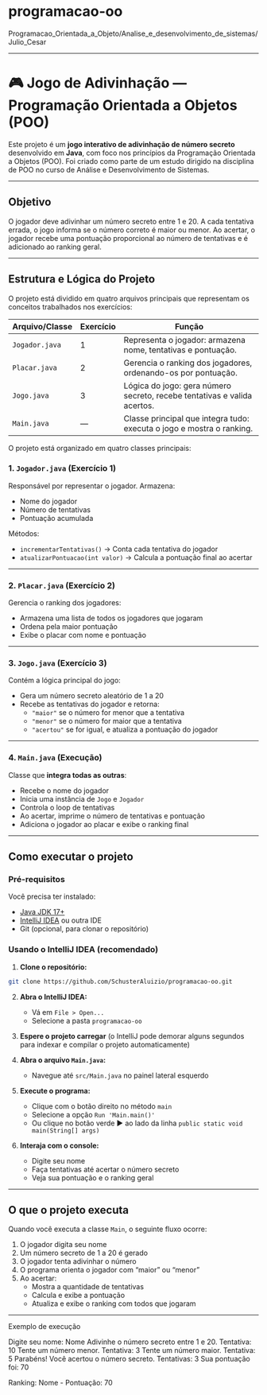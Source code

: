 # programacao-oo

Programacao_Orientada_a_Objeto/Analise_e_desenvolvimento_de_sistemas/Julio_Cesar
 
 ---
 
 # 🎮 Jogo de Adivinhação — Programação Orientada a Objetos (POO)
 
 Este projeto é um **jogo interativo de adivinhação de número secreto** desenvolvido em **Java**, com foco nos princípios da Programação Orientada a Objetos (POO). Foi criado como parte de um estudo dirigido na disciplina de POO no curso de Análise e Desenvolvimento de Sistemas.
 
 ---
 
 ## Objetivo
 
 O jogador deve adivinhar um número secreto entre 1 e 20. A cada tentativa errada, o jogo informa se o número correto é maior ou menor. Ao acertar, o jogador recebe uma pontuação proporcional ao número de tentativas e é adicionado ao ranking geral.
 
 ---
 
 ## Estrutura e Lógica do Projeto
 
 O projeto está dividido em quatro arquivos principais que representam os conceitos trabalhados nos exercícios:
 
 | Arquivo/Classe      | Exercício | Função                                                                 |
 |---------------------|-----------|------------------------------------------------------------------------|
 | `Jogador.java`      | 1         | Representa o jogador: armazena nome, tentativas e pontuação.          |
 | `Placar.java`       | 2         | Gerencia o ranking dos jogadores, ordenando-os por pontuação.         |
 | `Jogo.java`         | 3         | Lógica do jogo: gera número secreto, recebe tentativas e valida acertos. |
 | `Main.java`         | —         | Classe principal que integra tudo: executa o jogo e mostra o ranking. |
 
 
 O projeto está organizado em quatro classes principais:
 
 ### 1. `Jogador.java` (Exercício 1)
 Responsável por representar o jogador. Armazena:
 - Nome do jogador
 - Número de tentativas
 - Pontuação acumulada
 
 Métodos:
 - `incrementarTentativas()` → Conta cada tentativa do jogador
 - `atualizarPontuacao(int valor)` → Calcula a pontuação final ao acertar
 
 ---
 
 ### 2. `Placar.java` (Exercício 2)
 Gerencia o ranking dos jogadores:
 - Armazena uma lista de todos os jogadores que jogaram
 - Ordena pela maior pontuação
 - Exibe o placar com nome e pontuação
 
 ---
 
 ### 3. `Jogo.java` (Exercício 3)
 Contém a lógica principal do jogo:
 - Gera um número secreto aleatório de 1 a 20
 - Recebe as tentativas do jogador e retorna:
   - `"maior"` se o número for menor que a tentativa
   - `"menor"` se o número for maior que a tentativa
   - `"acertou"` se for igual, e atualiza a pontuação do jogador
 
 ---
 
 ### 4. `Main.java` (Execução)
 Classe que **integra todas as outras**:
 - Recebe o nome do jogador
 - Inicia uma instância de `Jogo` e `Jogador`
 - Controla o loop de tentativas
 - Ao acertar, imprime o número de tentativas e pontuação
 - Adiciona o jogador ao placar e exibe o ranking final
 
 ---
 
 ## Como executar o projeto
 
 ### Pré-requisitos
 
 Você precisa ter instalado:
 
 - [Java JDK 17+](https://www.oracle.com/java/technologies/javase/jdk17-archive-downloads.html)
 - [IntelliJ IDEA](https://www.jetbrains.com/idea/) ou outra IDE
 - Git (opcional, para clonar o repositório)
 
 ### Usando o IntelliJ IDEA (recomendado)
 
 1. **Clone o repositório:**
 ```bash
 git clone https://github.com/SchusterAluizio/programacao-oo.git
 ```
 
 2. **Abra o IntelliJ IDEA:**
    - Vá em `File > Open...`
    - Selecione a pasta `programacao-oo`
 
 3. **Espere o projeto carregar** (o IntelliJ pode demorar alguns segundos para indexar e compilar o projeto automaticamente)
 
 4. **Abra o arquivo `Main.java`:**
    - Navegue até `src/Main.java` no painel lateral esquerdo
 
 5. **Execute o programa:**
    - Clique com o botão direito no método `main`
    - Selecione a opção `Run 'Main.main()'`
    - Ou clique no botão verde ▶️ ao lado da linha `public static void main(String[] args)`
 
 6. **Interaja com o console:**
    - Digite seu nome
    - Faça tentativas até acertar o número secreto
    - Veja sua pontuação e o ranking geral
   
 ---
 
 ## O que o projeto executa
 
 Quando você executa a classe `Main`, o seguinte fluxo ocorre:
 
 1. O jogador digita seu nome
 2. Um número secreto de 1 a 20 é gerado
 3. O jogador tenta adivinhar o número
 4. O programa orienta o jogador com “maior” ou “menor”
 5. Ao acertar:
    - Mostra a quantidade de tentativas
    - Calcula e exibe a pontuação
    - Atualiza e exibe o ranking com todos que jogaram
 
 ---
 
 
 Exemplo de execução
 
 Digite seu nome: Nome
 Adivinhe o número secreto entre 1 e 20.
 Tentativa: 10
 Tente um número menor.
 Tentativa: 3
 Tente um número maior.
 Tentativa: 5
 Parabéns! Você acertou o número secreto.
 Tentativas: 3
 Sua pontuação foi: 70
 
 Ranking:
 Nome - Pontuação: 70
